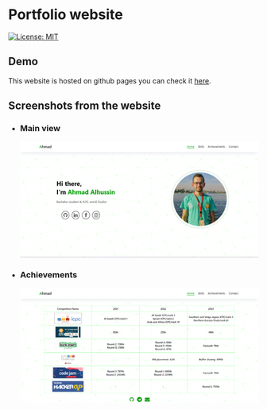 # Portfolio website

[![License: MIT](https://img.shields.io/badge/License-MIT-yellow.svg)](https://opensource.org/licenses/MIT)

## Demo

This website is hosted on github pages you can check it [here](https://ahmadalhussin2.github.io/portfolio-website/).

## Screenshots from the website

- ### Main view

  ![Alt text](./static/image.png)

- ### Achievements

  ![Alt text](./static/image-1.png)
